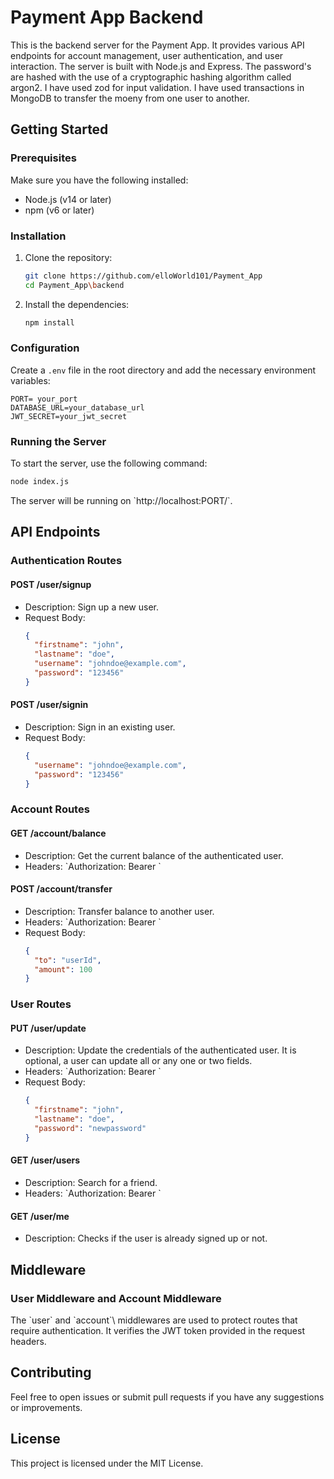 # Payment App Backend

This is the backend server for the Payment App. It provides various API endpoints for account management, user authentication, and user interaction. The server is built with Node.js and Express. The password's are hashed with the use of a cryptographic hashing algorithm called argon2. I have used zod for input validation. I have used transactions in MongoDB to transfer the moeny from one user to another.

## Getting Started

### Prerequisites

Make sure you have the following installed:

- Node.js (v14 or later)
- npm (v6 or later)

### Installation

1. Clone the repository:

   ```bash
   git clone https://github.com/elloWorld101/Payment_App
   cd Payment_App\backend
   ```

2. Install the dependencies:

   ```bash
   npm install
   ```

### Configuration

Create a `.env` file in the root directory and add the necessary environment variables:

```plaintext
PORT= your_port
DATABASE_URL=your_database_url
JWT_SECRET=your_jwt_secret
```

### Running the Server

To start the server, use the following command:

```bash
node index.js
```

The server will be running on \`http://localhost:PORT/`.

## API Endpoints

### Authentication Routes

#### POST /user/signup

- Description: Sign up a new user.
- Request Body:
  ```json
  {
    "firstname": "john",
    "lastname": "doe",
    "username": "johndoe@example.com",
    "password": "123456"
  }
  ```

#### POST /user/signin

- Description: Sign in an existing user.
- Request Body:
  ```json
  {
    "username": "johndoe@example.com",
    "password": "123456"
  }
  ```

### Account Routes

#### GET /account/balance

- Description: Get the current balance of the authenticated user.
- Headers: \`Authorization: Bearer <token>\`

#### POST /account/transfer

- Description: Transfer balance to another user.
- Headers: \`Authorization: Bearer <token>\`
- Request Body:
  ```json
  {
    "to": "userId",
    "amount": 100
  }
  ```

### User Routes

#### PUT /user/update

- Description: Update the credentials of the authenticated user. It is optional, a user can update all or any one or two fields.
- Headers: \`Authorization: Bearer <token>\`
- Request Body:
  ```json
  {
    "firstname": "john",
    "lastname": "doe",
    "password": "newpassword"
  }
  ```

#### GET /user/users

- Description: Search for a friend.
- Headers: \`Authorization: Bearer <token>\`

#### GET /user/me

- Description: Checks if the user is already signed up or not.

## Middleware

### User Middleware and Account Middleware

The \`user\` and \`account`\ middlewares are used to protect routes that require authentication. It verifies the JWT token provided in the request headers.

## Contributing

Feel free to open issues or submit pull requests if you have any suggestions or improvements.

## License

This project is licensed under the MIT License.
